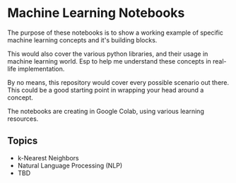 # Machine Learning Notebooks

The purpose of these notebooks is to show a working example of specific machine learning concepts and it's building blocks.

This would also cover the various python libraries, and their usage in machine learning world. Esp to help me understand these concepts in real-life implementation.

By no means, this repository would cover every possible scenario out there. This could be a good starting point in wrapping your head around a concept.

The notebooks are creating in Google Colab, using various learning resources.

## Topics

- k-Nearest Neighbors
- Natural Language Processing (NLP)
- TBD
